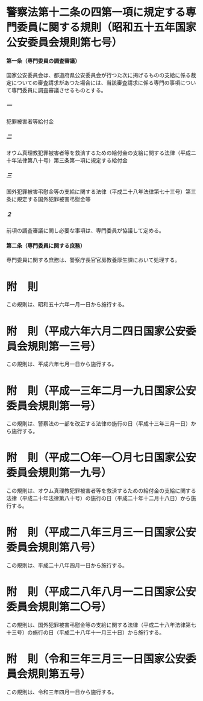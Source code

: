 # 警察法第十二条の四第一項に規定する専門委員に関する規則（昭和五十五年国家公安委員会規則第七号）
#### 第一条（専門委員の調査審議）
国家公安委員会は、都道府県公安委員会が行つた次に掲げるものの支給に係る裁定についての審査請求があつた場合には、当該審査請求に係る専門の事項について専門委員に調査審議させるものとする。
##### 一
犯罪被害者等給付金
##### 二
オウム真理教犯罪被害者等を救済するための給付金の支給に関する法律（平成二十年法律第八十号）第三条第一項に規定する給付金
##### 三
国外犯罪被害弔慰金等の支給に関する法律（平成二十八年法律第七十三号）第三条に規定する国外犯罪被害弔慰金等
##### ２
前項の調査審議に関し必要な事項は、専門委員が協議して定める。
#### 第二条（専門委員に関する庶務）
専門委員に関する庶務は、警察庁長官官房教養厚生課において処理する。
# 附　則
この規則は、昭和五十六年一月一日から施行する。
# 附　則（平成六年六月二四日国家公安委員会規則第一三号）
この規則は、平成六年七月一日から施行する。
# 附　則（平成一三年二月一九日国家公安委員会規則第一号）
この規則は、警察法の一部を改正する法律の施行の日（平成十三年三月一日）から施行する。
# 附　則（平成二〇年一〇月七日国家公安委員会規則第一九号）
この規則は、オウム真理教犯罪被害者等を救済するための給付金の支給に関する法律（平成二十年法律第八十号）の施行の日（平成二十年十二月十八日）から施行する。
# 附　則（平成二八年三月三一日国家公安委員会規則第八号）
この規則は、平成二十八年四月一日から施行する。
# 附　則（平成二八年八月一二日国家公安委員会規則第二〇号）
この規則は、国外犯罪被害弔慰金等の支給に関する法律（平成二十八年法律第七十三号）の施行の日（平成二十八年十一月三十日）から施行する。
# 附　則（令和三年三月三一日国家公安委員会規則第五号）
この規則は、令和三年四月一日から施行する。
